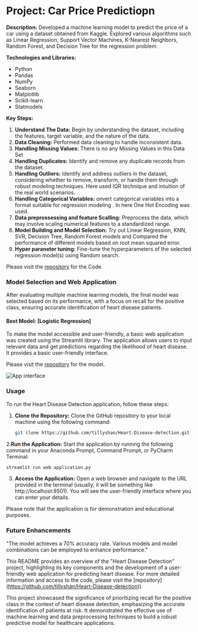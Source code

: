 # Project: Car Price Predictiopn

**Description:**
Developed a machine learning model to predict the price of a car using a dataset obtained from Kaggle. Explored various algorithms such as Linear Regression, Support Vector Machines, K-Nearest Neighbors, Random Forest, and Decision Tree for the regression problem.

**Technologies and Libraries:**
- Python
- Pandas
- NumPy
- Seaborn
- Matplotlib
- Scikit-learn
- Statmodels

**Key Steps:**
1. **Understand The Data:** Begin by understanding the dataset, including the features, target variable, and the nature of the data.
2. **Data Cleaning:** Performed data cleaning to handle inconsistent data.
3. **Handling Missing Values:** There is no any Missing Values in this Data Set
4. **Handling Duplicates:** Identify and remove any duplicate records from the dataset.
5. **Handling Outliers:** Identify and address outliers in the dataset, considering whether to remove, transform, or handle them through robust modeling techniques. Here used IQR technique and intuition of the real world scenarios.
6. **Handling Categorical Variables:** onvert categorical variables into a format suitable for regression modeling . In here One Hot Encoding was used.
7. **Data preprossessing and feature Scalling:** Preprocess the data, which may involve scaling numerical features to a standardized range.
8. **Model Building and Model Selection:** Try out Linear Regression, KNN, SVR, Decision Tree, Random Forest models and Compared the performance of different models based on root mean squared error.
9. **Hyper paraneter tuning:** Fine-tune the hyperparameters of the selected regression model(s) using Random search.

Please visit the [repository](https://github.com/tillyshan/Heart-Disease-detection/blob/main/heart%20disease%20detection.ipynb) for the Code.

### Model Selection and Web Application

After evaluating multiple machine learning models, the final model was selected based on its performance, with a focus on recall for the positive class, ensuring accurate identification of heart disease patients.

#### Best Model: [Logistic Regression]

To make the model accessible and user-friendly, a basic web application was created using the Streamlit library. The application allows users to input relevant data and get predictions regarding the likelihood of heart disease. It provides a basic user-friendly interface.

Please visit the [repository](https://github.com/tillyshan/Heart-Disease-detection/blob/main/web%20application.py) for the model.

![App interface](https://github.com/tillyshan/Heart-Disease-detection/blob/main/image.png)


### Usage
To run the Heart Disease Detection application, follow these steps:

1. **Clone the Repository:** Clone the GitHub repository to your local machine using the following command:

   ```bash
   git clone https://github.com/tillyshan/Heart-Disease-detection.git
    ```

2.**Run the Application:** Start the application by running the following command in your Anaconda Prompt, Command Prompt, or PyCharm Terminal:

   ```bash
   streamlit run web application.py
   ```

3. **Access the Application:** Open a web browser and navigate to the URL provided in the terminal (usually, it will be something like http://localhost:8501). You will see the user-friendly interface where you can enter your details.

Please note that the application is for demonstration and educational purposes.

### Future Enhancements
"The model achieves a 70% accuracy rate. Various models and model combinations can be employed to enhance performance."

This README provides an overview of the "Heart Disease Detection" project, highlighting its key components and the development of a user-friendly web application for predicting heart disease. For more detailed information and access to the code, please visit the [repository] (https://github.com/tillyshan/Heart-Disease-detection)).

This project showcased the significance of prioritizing recall for the positive class in the context of heart disease detection, emphasizing the accurate identification of patients at risk. It demonstrated the effective use of machine learning and data preprocessing techniques to build a robust predictive model for healthcare applications.

